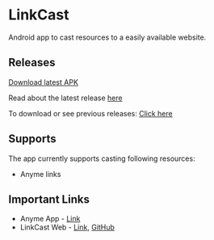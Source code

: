 # LinkCast

Android app to cast resources to a easily available website.

## Releases

[Download latest APK](https://github.com/dhavalpateln/LinkCast/releases/download/v2.0/LinkCast.apk)

Read about the latest release [here](https://github.com/dhavalpateln/LinkCast/releases/tag/v2.0)

To download or see previous releases: [Click here](https://github.com/dhavalpateln/LinkCast/releases)

## Supports

The app currently supports casting following resources:
- Anyme links

## Important Links

- Anyme App - [Link](https://zunjae.github.io/anymeapp.com/)
- LinkCast Web - [Link](https://linkcast-fbdff.firebaseapp.com/), [GitHub](https://github.com/dhavalpateln/LinkCastWeb)
